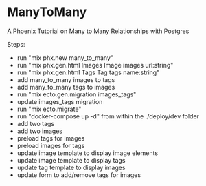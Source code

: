 # ManyToMany

A Phoenix Tutorial on Many to Many Relationships with Postgres

Steps:

- run "mix phx.new many_to_many"
- run "mix phx.gen.html Images Image images url:string"
- run "mix phx.gen.html Tags Tag tags name:string"
- add many_to_many images to tags
- add many_to_many tags to images
- run "mix ecto.gen.migration images_tags"
- update images_tags migration
- run "mix ecto.migrate"
- run "docker-compose up -d" from within the ./deploy/dev folder
- add two tags
- add two images
- preload tags for images
- preload images for tags
- update image template to display image elements
- update image template to display tags
- update tag template to display images
- update form to add/remove tags for images
